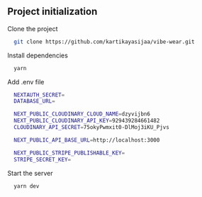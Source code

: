 ## Project initialization

Clone the project

```bash
  git clone https://github.com/kartikayasijaa/vibe-wear.git
```

Install dependencies

```bash
  yarn
```

Add .env file

```bash
  NEXTAUTH_SECRET=
  DATABASE_URL=

  NEXT_PUBLIC_CLOUDINARY_CLOUD_NAME=dzyvijbn6
  NEXT_PUBLIC_CLOUDINARY_API_KEY=929439284661482
  CLOUDINARY_API_SECRET=75okyPwmxit0-DlMoj3iKU_Pjvs

  NEXT_PUBLIC_API_BASE_URL=http://localhost:3000

  NEXT_PUBLIC_STRIPE_PUBLISHABLE_KEY=
  STRIPE_SECRET_KEY=
```

Start the server

```bash
  yarn dev
```
